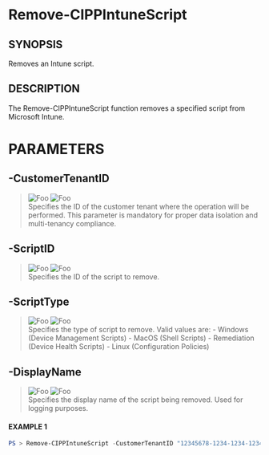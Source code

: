 # Remove-CIPPIntuneScript
## SYNOPSIS
Removes an Intune script.
## DESCRIPTION
The Remove-CIPPIntuneScript function removes a specified script from Microsoft Intune.
# PARAMETERS

## **-CustomerTenantID**
> ![Foo](https://img.shields.io/badge/Type-String-Blue?) ![Foo](https://img.shields.io/badge/Mandatory-TRUE-Red?) \
Specifies the ID of the customer tenant where the operation will be performed. This parameter is mandatory for proper data isolation and multi-tenancy compliance.

  ## **-ScriptID**
> ![Foo](https://img.shields.io/badge/Type-String-Blue?) ![Foo](https://img.shields.io/badge/Mandatory-TRUE-Red?) \
Specifies the ID of the script to remove.

  ## **-ScriptType**
> ![Foo](https://img.shields.io/badge/Type-String-Blue?) ![Foo](https://img.shields.io/badge/Mandatory-TRUE-Red?) \
Specifies the type of script to remove. Valid values are: - Windows (Device Management Scripts) - MacOS (Shell Scripts) - Remediation (Device Health Scripts) - Linux (Configuration Policies)

  ## **-DisplayName**
> ![Foo](https://img.shields.io/badge/Type-String-Blue?) ![Foo](https://img.shields.io/badge/Mandatory-FALSE-Green?) \
Specifies the display name of the script being removed. Used for logging purposes.

 #### EXAMPLE 1
```powershell
PS > Remove-CIPPIntuneScript -CustomerTenantID "12345678-1234-1234-1234-1234567890AB" -ScriptID "87654321-4321-4321-4321-BA0987654321" -ScriptType "Windows" -DisplayName "Windows Cleanup Script"
```

